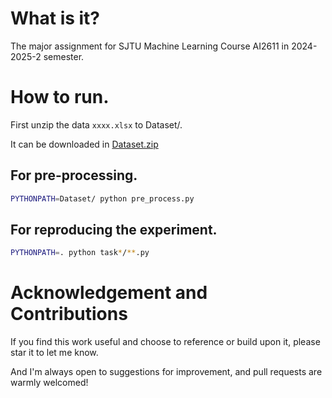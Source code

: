 # What is it?
The major assignment for SJTU Machine Learning Course AI2611 in 2024-2025-2 semester.
# How to run.
First unzip the data `xxxx.xlsx` to Dataset/.

It can be downloaded in [Dataset.zip](https://oc.sjtu.edu.cn/courses/77474/files/11006511?wrap=1)

## For pre-processing.
```bash
PYTHONPATH=Dataset/ python pre_process.py
```
## For reproducing the experiment.
```bash
PYTHONPATH=. python task*/**.py
```
# Acknowledgement and Contributions
If you find this work useful and choose to reference or build upon it, please star it to let me know. 

And I'm always open to suggestions for improvement, and pull requests are warmly welcomed!
